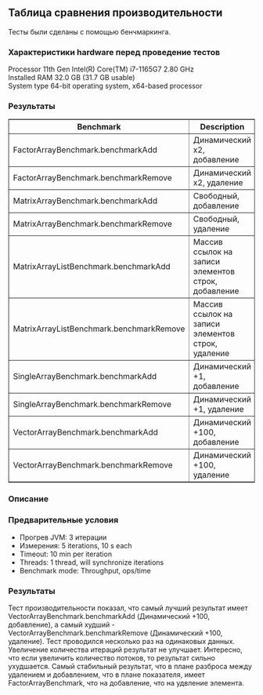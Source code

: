 <h2>Таблица сравнения производительности</h2>

Тесты были сделаны с помощью бенчмаркинга.

<h3>Характеристики hardware перед проведение тестов</h3>

Processor	11th Gen Intel(R) Core(TM) i7-1165G7 2.80 GHz <br>
Installed RAM	32.0 GB (31.7 GB usable) <br>
System type	64-bit operating system, x64-based processor <br>

<h3>Результаты</h3>

<table border="1" cellspacing="3" cellpadding="7">
  <thead>
    <tr>
      <th>Benchmark</th>
      <th>Description</th>
      <th>Cnt</th>
      <th>Score</th>
      <th>Error</th>
      <th>Units</th>
    </tr>
  </thead>
  <tbody>
    <tr>
      <td>FactorArrayBenchmark.benchmarkAdd</td>
      <td>Динамический х2, добавление</td>
      <td>5</td>
      <td>21718.352</td>
      <td>333.269</td>
      <td>ops/ms</td>
    </tr>
    <tr>
      <td>FactorArrayBenchmark.benchmarkRemove</td>
      <td>Динамический х2, удаление</td>
      <td>5</td>
      <td>21867.094</td>
      <td>10930.985</td>
      <td>ops/ms</td>
    </tr>
    <tr>
      <td>MatrixArrayBenchmark.benchmarkAdd</td>
      <td>Свободный, добавление</td>
      <td>5</td>
      <td>43740.419</td>
      <td>6152.631</td>
      <td>ops/ms</td>
    </tr>
    <tr>
      <td>MatrixArrayBenchmark.benchmarkRemove</td>
      <td>Свободный, удаление</td>
      <td>5</td>
      <td>37916.216</td>
      <td>5205.502</td>
      <td>ops/ms</td>
    </tr>
    <tr>
      <td>MatrixArrayListBenchmark.benchmarkAdd</td>
      <td>Массив ссылок на записи элементов строк, добавление</td>
      <td>5</td>
      <td>42024.942</td>
      <td>1340.540</td>
      <td>ops/ms</td>
    </tr>
    <tr>
      <td>MatrixArrayListBenchmark.benchmarkRemove</td>
      <td>Массив ссылок на записи элементов строк, удаление</td>
      <td>5</td>
      <td>41833.124</td>
      <td>2185.559</td>
      <td>ops/ms</td>
    </tr>
    <tr>
      <td>SingleArrayBenchmark.benchmarkAdd</td>
      <td>Динамический +1, добавление</td>
      <td>5</td>
      <td>21816.919</td>
      <td>3417.908</td>
      <td>ops/ms</td>
    </tr>
    <tr>
      <td>SingleArrayBenchmark.benchmarkRemove</td>
      <td>Динамический +1, удаление</td>
      <td>5</td>
      <td>24903.380</td>
      <td>1067.458</td>
      <td>ops/ms</td>
    </tr>
    <tr>
      <td>VectorArrayBenchmark.benchmarkAdd</td>
       <td>Динамический +100, добавление</td>
      <td>5</td>
      <td>17211.189</td>
      <td>990.139</td>
      <td>ops/ms</td>
    </tr>
    <tr>
      <td>VectorArrayBenchmark.benchmarkRemove</td>
       <td>Динамический +100, удаление</td>
      <td>5</td>
      <td>44113.405</td>
      <td>270.594</td>
      <td>ops/ms</td>
    </tr>
  </tbody>
</table>


 <h3>Описание</h3>
 
<h3>Предварительные условия</h3>

* Прогрев JVM: 3 итерации
* Измерения: 5 iterations, 10 s each
* Timeout: 10 min per iteration
* Threads: 1 thread, will synchronize iterations
* Benchmark mode: Throughput, ops/time

<h3>Результаты</h3>

Тест производительности показал, что самый лучший результат имеет VectorArrayBenchmark.benchmarkAdd (Динамический +100, добавление), 
а самый худший - VectorArrayBenchmark.benchmarkRemove (Динамический +100, удаление). 
Тест проводился несколько раз на одинаковых данных. Увеличение количества итераций результат не улучшает. 
Интересно, что если увеличить количество потоков, то результат сильно ухудшается. Самый стабильный результат, что в плане разброса между удалением и добавлением, 
что в плане показателя, имеет FactorArrayBenchmark, что на добавление, что на удвление элемента. 